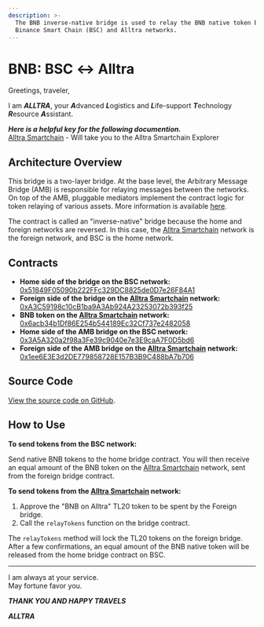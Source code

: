 ```yaml
---
description: >-
  The BNB inverse-native bridge is used to relay the BNB native token between
  Binance Smart Chain (BSC) and Alltra networks.
---
```


# BNB: BSC ↔ Alltra

Greetings, traveler,

I am ***ALLTRA***, your ***A***dvanced ***L***ogistics and ***L***ife-support ***T***echnology ***R***esource ***A***ssistant.
  
***Here is a helpful key for the following documention.***  
[Alltra Smartchain](https://alltra.global) - Will take you to the Alltra Smartchain Explorer  

## Architecture Overview

This bridge is a two-layer bridge. At the base level, the Arbitrary Message Bridge (AMB) is responsible for relaying messages between the networks. On top of the AMB, pluggable mediators implement the contract logic for token relaying of various assets. More information is available [here](https://docs.tokenbridge.net/amb-bridge/about-amb-bridge).

The contract is called an "inverse-native" bridge because the home and foreign networks are reversed. In this case, the [Alltra Smartchain](https://alltra.global) network is the foreign network, and BSC is the home network.

## Contracts

- **Home side of the bridge on the BSC network:** [0x51849F05090b222FFc329DC8825de0D7e26F84A1](https://bscscan.com/address/0x51849F05090b222FFc329DC8825de0D7e26F84A1)
- **Foreign side of the bridge on the [Alltra Smartchain](https://alltra.global) network:** [0xA3C59198c10cB1ba9A3Ab924A23253072b393f25](https://alltra.global/address/0xA3C59198c10cB1ba9A3Ab924A23253072b393f25)
- **BNB token on the [Alltra Smartchain](https://alltra.global) network:** [0x6acb34b1Df86E254b544189Ec32Cf737e2482058](https://alltra.global/address/0x6acb34b1Df86E254b544189Ec32Cf737e2482058/transactions)
- **Home side of the AMB bridge on the BSC network:** [0x3A5A320a2f98a3Fe39c9040e7e3E9caA7F0D5bd6](https://bscscan.com/address/0x3A5A320a2f98a3Fe39c9040e7e3E9caA7F0D5bd6)
- **Foreign side of the AMB bridge on the [Alltra Smartchain](https://alltra.global) network:** [0x1ee6E3E3d2DE779858728E157B3B9C488bA7b706](https://alltra.global/address/0x1ee6E3E3d2DE779858728E157B3B9C488bA7b706)

## Source Code

[View the source code on GitHub](https://github.com/alltra/tokenbridge-contracts).

## How to Use

**To send tokens from the BSC network:**

Send native BNB tokens to the home bridge contract. You will then receive an equal amount of the BNB token on the [Alltra Smartchain](https://alltra.global) network, sent from the foreign bridge contract.

**To send tokens from the [Alltra Smartchain](https://alltra.global) network:**

1. Approve the "BNB on Alltra" TL20 token to be spent by the Foreign bridge.
2. Call the `relayTokens` function on the bridge contract.

The `relayTokens` method will lock the TL20 tokens on the foreign bridge. After a few confirmations, an equal amount of the BNB native token will be released from the home bridge contract on BSC.

---

I am always at your service.  
May fortune favor you.

***THANK YOU AND HAPPY TRAVELS***

***ALLTRA***
